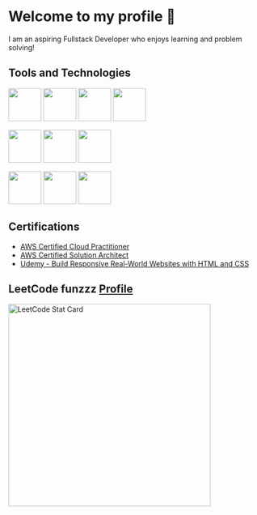 <h1>Welcome to my profile 👋</h1>

<p>
I am an aspiring Fullstack Developer who enjoys learning and problem solving!
</p>

<h2> Tools and Technologies</h2>

<p>
  <img src="https://cdn.jsdelivr.net/gh/devicons/devicon/icons/html5/html5-original-wordmark.svg" width=65 />
  <img src="https://cdn.jsdelivr.net/gh/devicons/devicon/icons/css3/css3-original-wordmark.svg" width=65 />
  <img src="https://cdn.jsdelivr.net/gh/devicons/devicon/icons/javascript/javascript-original.svg" width=65/>
  <img src="https://cdn.jsdelivr.net/gh/devicons/devicon/icons/react/react-original-wordmark.svg" width=65 />
</p>
<p>
  <img src="https://cdn.jsdelivr.net/gh/devicons/devicon/icons/java/java-original-wordmark.svg" width=65 />
  <img src="https://cdn.jsdelivr.net/gh/devicons/devicon/icons/spring/spring-original-wordmark.svg" width=65 />
  <img src="https://cdn.jsdelivr.net/gh/devicons/devicon/icons/mysql/mysql-original-wordmark.svg" width=65 />
</p>
<p>
  <img src="https://cdn.jsdelivr.net/gh/devicons/devicon/icons/python/python-original-wordmark.svg" width=65 />
  <img src="https://cdn.jsdelivr.net/gh/devicons/devicon/icons/amazonwebservices/amazonwebservices-original-wordmark.svg" width=65/>
  <img src="https://cdn.jsdelivr.net/gh/devicons/devicon/icons/azure/azure-original-wordmark.svg" width=65 />
</p>

<h2>Certifications</h2>
<ul>
  <li><a href="https://www.credly.com/badges/affc0b27-64f4-4c88-b43e-fca06b792b1e?source=linked_in_profile">AWS Certified Cloud Practitioner</a></li>
  <li><a href="https://www.credly.com/badges/40394442-9eed-42ed-80c8-deac264b8919?source=linked_in_profile">AWS Certified Solution Architect</a></li>
  <li><a href="https://www.udemy.com/certificate/UC-f7ee7285-82e4-4a52-b27c-a67e7978a864/">Udemy - Build Responsive Real-World Websites with HTML and CSS</a></li>
</ul>

<h2>LeetCode funzzz <a href="https://leetcode.com/Ritmol/">Profile</a></h2>
<a href="https://github.com/KnlnKS/leetcode-stats">
  <img alt="LeetCode Stat Card" src="https://apu5rh8gxk.execute-api.us-east-1.amazonaws.com/default/leetcode-stats?username=ritmol" width="400"/>
</a>
